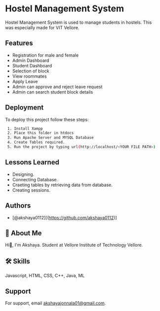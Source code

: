 

# Hostel Management System

Hostel Management System is used to manage students in hostels.
This was especially made for VIT Vellore.





## Features

- Registration for male and female
- Admin Dashboard
- Student Dashboard
- Selection of block
- View roommates
- Apply Leave
- Admin can approve and reject leave request
- Admin can search student block details



## Deployment

To deploy this project follow these steps:

```bash
 1. Install Xampp
 2. Place this folder in htdocs
 3. Run Apache Server and MYSQL Database
 4. Create Tables required.
 5. Run the project by typing url(http://localhost/<YOUR FILE PATH>)
```

## Lessons Learned

- Designing.
- Connecting Database.
- Craeting tables by retrieving data from database.
- Creating sessions.


## Authors

- [@akshaya0112][(https://github.com/akshaya0112)]



## 🚀 About Me
Hi👋, I'm Akshaya.
Student at Vellore Institute of Technology Vellore.


## 🛠 Skills
Javascript, HTML, CSS, C++, Java, ML


## Support

For support, email akshayajonnala01@gmail.com.


